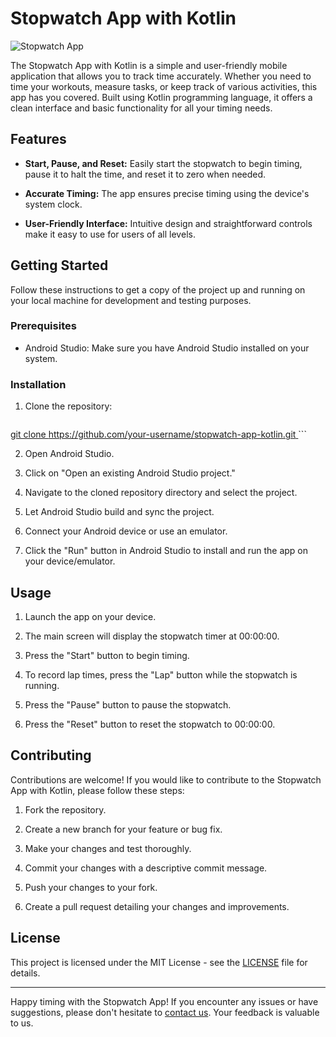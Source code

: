 # Stopwatch App with Kotlin

![Stopwatch App](stopwatch_app_screenshot.png)

The Stopwatch App with Kotlin is a simple and user-friendly mobile application that allows you to track time accurately. Whether you need to time your workouts, measure tasks, or keep track of various activities, this app has you covered. Built using Kotlin programming language, it offers a clean interface and basic functionality for all your timing needs.

## Features

- **Start, Pause, and Reset:** Easily start the stopwatch to begin timing, pause it to halt the time, and reset it to zero when needed.

- **Accurate Timing:** The app ensures precise timing using the device's system clock.

- **User-Friendly Interface:** Intuitive design and straightforward controls make it easy to use for users of all levels.

## Getting Started

Follow these instructions to get a copy of the project up and running on your local machine for development and testing purposes.

### Prerequisites

- Android Studio: Make sure you have Android Studio installed on your system.

### Installation

1. Clone the repository:

   ```bash
[   git clone https://github.com/your-username/stopwatch-app-kotlin.git
](https://github.com/SLANGERES/STOPWATCH)   ```

2. Open Android Studio.

3. Click on "Open an existing Android Studio project."

4. Navigate to the cloned repository directory and select the project.

5. Let Android Studio build and sync the project.

6. Connect your Android device or use an emulator.

7. Click the "Run" button in Android Studio to install and run the app on your device/emulator.

## Usage

1. Launch the app on your device.

2. The main screen will display the stopwatch timer at 00:00:00.

3. Press the "Start" button to begin timing.

4. To record lap times, press the "Lap" button while the stopwatch is running.

5. Press the "Pause" button to pause the stopwatch.

6. Press the "Reset" button to reset the stopwatch to 00:00:00.

## Contributing

Contributions are welcome! If you would like to contribute to the Stopwatch App with Kotlin, please follow these steps:

1. Fork the repository.

2. Create a new branch for your feature or bug fix.

3. Make your changes and test thoroughly.

4. Commit your changes with a descriptive commit message.

5. Push your changes to your fork.

6. Create a pull request detailing your changes and improvements.

## License

This project is licensed under the MIT License - see the [LICENSE](LICENSE) file for details.

---

Happy timing with the Stopwatch App! If you encounter any issues or have suggestions, please don't hesitate to [contact us](mailto:contact@example.com). Your feedback is valuable to us.
